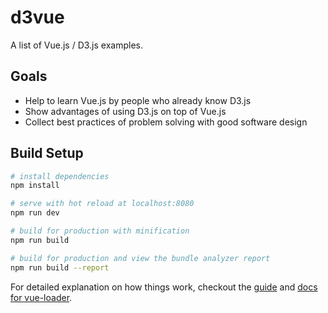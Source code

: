 # d3vue

A list of Vue.js / D3.js examples.

## Goals

* Help to learn Vue.js by people who already know D3.js
* Show advantages of using D3.js on top of Vue.js
* Collect best practices of problem solving with good software design

## Build Setup

``` bash
# install dependencies
npm install

# serve with hot reload at localhost:8080
npm run dev

# build for production with minification
npm run build

# build for production and view the bundle analyzer report
npm run build --report
```

For detailed explanation on how things work, checkout the [guide](http://vuejs-templates.github.io/webpack/) and [docs for vue-loader](http://vuejs.github.io/vue-loader).

